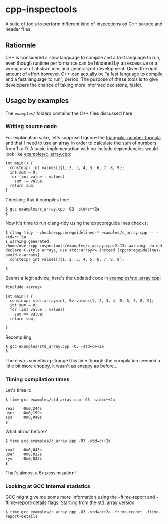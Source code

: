 # cpp-inspectools
A suite of tools to perform different kind of inspections on C++ source and header files.

## Rationale
C++ is considered a slow language to compile and a fast language to run, even though runtime performance can be hindered by an excessive or a wrong use of abstractions and generalized development.
Given the right amount of effort however, C++ can actually be "a fast language to compile and a fast language to run", period.
The purpose of these tools is to give developers the chance of taking more informed decisions, faster.

## Usage by examples
The `examples/` folders contains the C++ files discussed here.

### Writing source code
For explanation sake, let's suppose I ignore the [triangular number formula](http://wikipedia.org/wiki/Triangular_number) and that I need to use an array in order to calculate the sum of numbers from 1 to 9.
A basic implementation with no include dependencies would look like [examples/c_array.cpp](examples/c_array.cpp):
```
int main() {
  constexpr int values[]{1, 2, 3, 4, 5, 6, 7, 8, 9};
  int sum = 0;
  for (int value : values)
    sum += value;
  return sum;
}
```
Checking that it compiles fine:
```
$ gcc examples/c_array.cpp -O3 -std=c++2a
$
```
Now it's time to run clang-tidy using the cppcoreguidelines checks:
```
$ clang-tidy --checks=cppcoreguidelines-* examples/c_array.cpp -- -std=c++2a
1 warning generated.
/home/user/cpp-inspectools/examples/c_array.cpp:2:13: warning: do not declare C-style arrays, use std::array<> instead [cppcoreguidelines-avoid-c-arrays]
  constexpr int values[]{1, 2, 3, 4, 5, 6, 7, 8, 9};
            ^
$
```
Seems a legit advice, here's the updated code in [examples/std_array.cpp](examples/std_array.cpp):
```
#include <array>

int main() {
  constexpr std::array<int, 9> values{1, 2, 3, 4, 5, 6, 7, 8, 9};
  int sum = 0;
  for (int value : values)
    sum += value;
  return sum;

}
```
Recompiling:
```
$ gcc examples/std_array.cpp -O3 -std=c++2a
$
```
There was something strange this time though: the compilation seemed a little bit more choppy, it wasn't as snappy as before...
### Timing compilation times
Let's time it:
```
$ time gcc examples/std_array.cpp -O3 -std=c++2a

real    0m0,244s
user    0m0,199s
sys     0m0,049s
$
```
What about before?
```
$ time gcc examples/c_array.cpp -O3 -std=c++2a

real    0m0,043s
user    0m0,022s
sys     0m0,022s
$
```
That's almost a 6x pessimization!

### Looking at GCC internal statistics
GCC might give me some more information using the -ftime-report and -ftime-report-details flags.
Starting from the std::array version:
```
$ time gcc examples/c_array.cpp -O3 -std=c++2a -ftime-report -ftime-report-details

